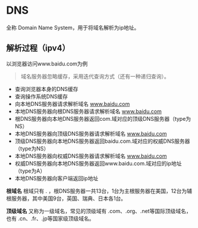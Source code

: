 # DNS

全称 Domain Name System，用于将域名解析为ip地址。

## 解析过程（ipv4）

以浏览器访问www.baidu.com为例
 
> 域名服务器忽略缓存，采用迭代查询方式（还有一种递归查询）。

- 查询浏览器本身的DNS缓存
- 查询操作系统DNS缓存
- 向本地DNS服务器请求解析域名 www.baidu.com
- 本地DNS服务器向根DNS服务器请求解析域名 www.baidu.com
- 根DNS服务器向本地DNS服务器返回com.域对应的顶级DNS服务器（type为NS）
- 本地DNS服务器向顶级DNS服务器请求解析域名 www.baidu.com
- 顶级DNS服务器向本地DNS服务器返回baidu.com.域对应的权威DNS服务器（type为NS）
- 本地DNS服务器向权威DNS服务器请求解析域名 www.baidu.com
- 权威DNS服务器向本地DNS服务器返回www.baidu.com.域对应的ip地址（type为A）
- 本地DNS服务器向客户端返回ip地址

**根域名**
根域只有 . ，根DNS服务器一共13台，1台为主根服务器在美国，12台为辅根服务器，其中美国9台，英国、瑞典、日本各1台。

**顶级域名**
又称为一级域名，常见的顶级域有 .com、.org、.net等国际顶级域名，也有 .cn、.fr、.jp等国家级顶级域名。
